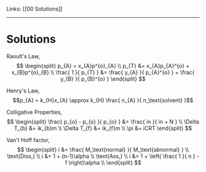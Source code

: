 Links: [[00 Solutions]] 
___
# Solutions 
Raoult's Law,
$$
\begin{split}
p_{A} = x_{A}p^{o}_{A} \\
p_{T} &= x_{A}p_{A}^{o} + x_{B}p^{o}_{B} \\
\frac{ 1 }{ p_{T} } &= \frac{ y_{A} }{ p_{A}^{o} } + \frac{ y_{B} }{ p_{B}^{o} } 
\end{split}
$$

Henry's Law,
$$p_{A} = k_{H}x_{A} \approx k_{H} \frac{ n_{A} }{ n_\text{solvent} }$$

Colligative Properties,
$$
\begin{split}
\frac{ p_{o} - p_{s} }{ p_{o} } &= \frac{ in }{ in + N } \\
\Delta T_{b} &= ik_{b}m \\
\Delta T_{f} &= ik_{f}m \\ 
\pi &= iCRT 
\end{split}
$$

Van't Hoff factor,
$$
\begin{split}
i &= \frac{ M_\text{normal} }{ M_\text{abnormal} } \\
\text{Diss,} \\
i &= 1 + (n-1)\alpha \\
\text{Ass,} \\
i &= 1 + \left( \frac{ 1 }{ n } - 1 \right)\alpha \\
\end{split}
$$